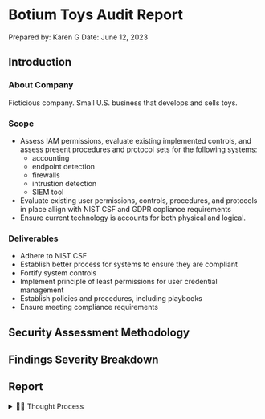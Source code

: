 # Botium Toys Audit Report
Prepared by: Karen G
Date: June 12, 2023

## Introduction
### About Company
Ficticious company. Small U.S. business that develops and sells toys. 

### Scope
- Assess IAM permissions, evaluate existing implemented controls, and assess present procedures and protocol sets for the following systems:
    -  accounting
    - endpoint detection
    - firewalls
    - intrustion detection
    - SIEM tool
- Evaluate existing user permissions, controls, procedures, and protocols in place allign with NIST CSF and GDPR copliance requirements
- Ensure current technology is accounts for both physical and logical. 

### Deliverables
- Adhere to NIST CSF
- Establish better process for systems to ensure they are compliant
- Fortify system controls
- Implement principle of least permissions for user credential management
- Establish policies and procedures, including playbooks
- Ensure meeting compliance requirements

## Security Assessment Methodology

## Findings Severity Breakdown

## Report

<details>
<summary> 🤔💡 Thought Process </summary>

Here lies my thought process while formalizing the final documentation. 
### Info I Have
**Scope/Goals/Deliverables (provided by situation)**
- Assess IAM permissions, evaluate existing implemented controls, and assess present procedures and protocol sets for the following systems:
    - accounting
    - endpoint detection
    - firewalls
    - intrustion detection
    - SIEM tool
- Evaluate existing user permissions, controls, procedures, and protocols in place allign with NIST CSF and GDPR compliance requirements
- Ensure current technology is accounted for both physical and logical
- Adhere to NIST CSF
- Establish better process for systems to ensure they are compliant
- Fortify system controls
- Implement principle of least permissions for user credential management
- Establish policies and procedures, including playbooks
- Ensure meeting compliance requirements

**Risk Assessment (provided by situation)**
- Inadequate management of assets
- Proper controls are not in place
- May not be compliant with U.S. and international regulations and guidelines
- Current risk score is 8/10 (high), due to a lack of controls and adherence to compliance regulations and standards

**Asset List**
Managed by IT Dept:
- on-prem equipment for in-office business needs
- employee equipmen: end-user devices, remote workstations, headsets, keyboards, docking stations, surveillance cameras
- management of systems, software, and services: accounting, telecommunicaiton, database, security, ecommerce, inventory management
- internet access
- vendor access management
- data center hosting services
- data retention and storage
- badge readers
- legacy system maintance: EOL systems needing human monitoring

what are the biggest risks to the organization?
    - Legacy system management - that takes time and manpower which takes away from other tasks
    - Controls & Procedures - bringin in new team memebers is challenging and so is communicating with other departemnts due to a lack of policies and procedures

which controls are most essential to implement immediately vs in the future?
    immediate: implement controls on accounting system that are alligned to NIST followed by firewall then ED then ID them SIEM tools,  



</deatils>